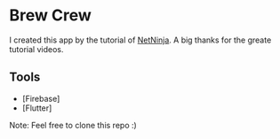 # Brew Crew

I created this app by the tutorial of [NetNinja](https://www.youtube.com/channel/UCW5YeuERMmlnqo4oq8vwUpg). A big thanks for the greate tutorial videos.

## Tools
- [Firebase]
- [Flutter]


Note: Feel free to clone this repo :)
